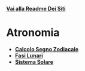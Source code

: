 **[Vai alla Readme Dei Siti](../Readme.md)**

# Atronomia

- **[Calcolo Segno Zodiacale](Segno_Zodiacale)**
- **[Fasi Lunari](Fasi_Lunari)**
- **[Sistema Solare](Sistema_Solare)**
